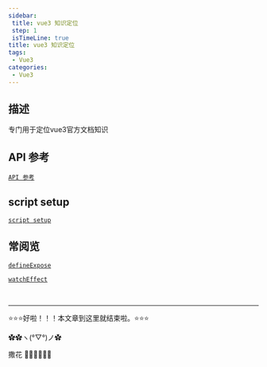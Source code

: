 ```yaml
---
sidebar: 
 title: vue3 知识定位
 step: 1
 isTimeLine: true
title: vue3 知识定位
tags:
 - Vue3
categories:
 - Vue3
---
```


## 描述

专门用于定位vue3官方文档知识

## API 参考

[`API 参考`](https://cn.vuejs.org/api/)



## script setup

[`script setup`](https://cn.vuejs.org/api/sfc-script-setup.html)

## 常阅览

[`defineExpose`](https://cn.vuejs.org/api/sfc-script-setup.html#defineexpose)

[`watchEffect`](https://cn.vuejs.org/api/reactivity-core.html#watcheffect)


<br/>
<hr />

⭐️⭐️⭐️好啦！！！本文章到这里就结束啦。⭐️⭐️⭐️

✿✿ヽ(°▽°)ノ✿

撒花 🌸🌸🌸🌸🌸🌸

